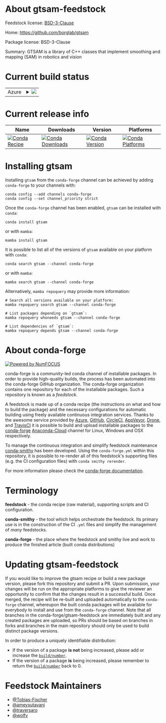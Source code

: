 About gtsam-feedstock
=====================

Feedstock license: [BSD-3-Clause](https://github.com/conda-forge/gtsam-feedstock/blob/main/LICENSE.txt)

Home: https://github.com/borglab/gtsam

Package license: BSD-3-Clause

Summary: GTSAM is a library of C++ classes that implement smoothing and mapping (SAM) in robotics and vision

Current build status
====================


<table>
    
  <tr>
    <td>Azure</td>
    <td>
      <details>
        <summary>
          <a href="https://dev.azure.com/conda-forge/feedstock-builds/_build/latest?definitionId=15368&branchName=main">
            <img src="https://dev.azure.com/conda-forge/feedstock-builds/_apis/build/status/gtsam-feedstock?branchName=main">
          </a>
        </summary>
        <table>
          <thead><tr><th>Variant</th><th>Status</th></tr></thead>
          <tbody><tr>
              <td>linux_64_numpy1.22python3.10.____cpython</td>
              <td>
                <a href="https://dev.azure.com/conda-forge/feedstock-builds/_build/latest?definitionId=15368&branchName=main">
                  <img src="https://dev.azure.com/conda-forge/feedstock-builds/_apis/build/status/gtsam-feedstock?branchName=main&jobName=linux&configuration=linux%20linux_64_numpy1.22python3.10.____cpython" alt="variant">
                </a>
              </td>
            </tr><tr>
              <td>linux_64_numpy1.22python3.8.____cpython</td>
              <td>
                <a href="https://dev.azure.com/conda-forge/feedstock-builds/_build/latest?definitionId=15368&branchName=main">
                  <img src="https://dev.azure.com/conda-forge/feedstock-builds/_apis/build/status/gtsam-feedstock?branchName=main&jobName=linux&configuration=linux%20linux_64_numpy1.22python3.8.____cpython" alt="variant">
                </a>
              </td>
            </tr><tr>
              <td>linux_64_numpy1.22python3.9.____73_pypy</td>
              <td>
                <a href="https://dev.azure.com/conda-forge/feedstock-builds/_build/latest?definitionId=15368&branchName=main">
                  <img src="https://dev.azure.com/conda-forge/feedstock-builds/_apis/build/status/gtsam-feedstock?branchName=main&jobName=linux&configuration=linux%20linux_64_numpy1.22python3.9.____73_pypy" alt="variant">
                </a>
              </td>
            </tr><tr>
              <td>linux_64_numpy1.22python3.9.____cpython</td>
              <td>
                <a href="https://dev.azure.com/conda-forge/feedstock-builds/_build/latest?definitionId=15368&branchName=main">
                  <img src="https://dev.azure.com/conda-forge/feedstock-builds/_apis/build/status/gtsam-feedstock?branchName=main&jobName=linux&configuration=linux%20linux_64_numpy1.22python3.9.____cpython" alt="variant">
                </a>
              </td>
            </tr><tr>
              <td>linux_64_numpy1.23python3.11.____cpython</td>
              <td>
                <a href="https://dev.azure.com/conda-forge/feedstock-builds/_build/latest?definitionId=15368&branchName=main">
                  <img src="https://dev.azure.com/conda-forge/feedstock-builds/_apis/build/status/gtsam-feedstock?branchName=main&jobName=linux&configuration=linux%20linux_64_numpy1.23python3.11.____cpython" alt="variant">
                </a>
              </td>
            </tr><tr>
              <td>linux_64_numpy1.26python3.12.____cpython</td>
              <td>
                <a href="https://dev.azure.com/conda-forge/feedstock-builds/_build/latest?definitionId=15368&branchName=main">
                  <img src="https://dev.azure.com/conda-forge/feedstock-builds/_apis/build/status/gtsam-feedstock?branchName=main&jobName=linux&configuration=linux%20linux_64_numpy1.26python3.12.____cpython" alt="variant">
                </a>
              </td>
            </tr><tr>
              <td>osx_64_numpy1.22python3.10.____cpython</td>
              <td>
                <a href="https://dev.azure.com/conda-forge/feedstock-builds/_build/latest?definitionId=15368&branchName=main">
                  <img src="https://dev.azure.com/conda-forge/feedstock-builds/_apis/build/status/gtsam-feedstock?branchName=main&jobName=osx&configuration=osx%20osx_64_numpy1.22python3.10.____cpython" alt="variant">
                </a>
              </td>
            </tr><tr>
              <td>osx_64_numpy1.22python3.8.____cpython</td>
              <td>
                <a href="https://dev.azure.com/conda-forge/feedstock-builds/_build/latest?definitionId=15368&branchName=main">
                  <img src="https://dev.azure.com/conda-forge/feedstock-builds/_apis/build/status/gtsam-feedstock?branchName=main&jobName=osx&configuration=osx%20osx_64_numpy1.22python3.8.____cpython" alt="variant">
                </a>
              </td>
            </tr><tr>
              <td>osx_64_numpy1.22python3.9.____73_pypy</td>
              <td>
                <a href="https://dev.azure.com/conda-forge/feedstock-builds/_build/latest?definitionId=15368&branchName=main">
                  <img src="https://dev.azure.com/conda-forge/feedstock-builds/_apis/build/status/gtsam-feedstock?branchName=main&jobName=osx&configuration=osx%20osx_64_numpy1.22python3.9.____73_pypy" alt="variant">
                </a>
              </td>
            </tr><tr>
              <td>osx_64_numpy1.22python3.9.____cpython</td>
              <td>
                <a href="https://dev.azure.com/conda-forge/feedstock-builds/_build/latest?definitionId=15368&branchName=main">
                  <img src="https://dev.azure.com/conda-forge/feedstock-builds/_apis/build/status/gtsam-feedstock?branchName=main&jobName=osx&configuration=osx%20osx_64_numpy1.22python3.9.____cpython" alt="variant">
                </a>
              </td>
            </tr><tr>
              <td>osx_64_numpy1.23python3.11.____cpython</td>
              <td>
                <a href="https://dev.azure.com/conda-forge/feedstock-builds/_build/latest?definitionId=15368&branchName=main">
                  <img src="https://dev.azure.com/conda-forge/feedstock-builds/_apis/build/status/gtsam-feedstock?branchName=main&jobName=osx&configuration=osx%20osx_64_numpy1.23python3.11.____cpython" alt="variant">
                </a>
              </td>
            </tr><tr>
              <td>osx_64_numpy1.26python3.12.____cpython</td>
              <td>
                <a href="https://dev.azure.com/conda-forge/feedstock-builds/_build/latest?definitionId=15368&branchName=main">
                  <img src="https://dev.azure.com/conda-forge/feedstock-builds/_apis/build/status/gtsam-feedstock?branchName=main&jobName=osx&configuration=osx%20osx_64_numpy1.26python3.12.____cpython" alt="variant">
                </a>
              </td>
            </tr><tr>
              <td>osx_arm64_numpy1.22python3.10.____cpython</td>
              <td>
                <a href="https://dev.azure.com/conda-forge/feedstock-builds/_build/latest?definitionId=15368&branchName=main">
                  <img src="https://dev.azure.com/conda-forge/feedstock-builds/_apis/build/status/gtsam-feedstock?branchName=main&jobName=osx&configuration=osx%20osx_arm64_numpy1.22python3.10.____cpython" alt="variant">
                </a>
              </td>
            </tr><tr>
              <td>osx_arm64_numpy1.22python3.8.____cpython</td>
              <td>
                <a href="https://dev.azure.com/conda-forge/feedstock-builds/_build/latest?definitionId=15368&branchName=main">
                  <img src="https://dev.azure.com/conda-forge/feedstock-builds/_apis/build/status/gtsam-feedstock?branchName=main&jobName=osx&configuration=osx%20osx_arm64_numpy1.22python3.8.____cpython" alt="variant">
                </a>
              </td>
            </tr><tr>
              <td>osx_arm64_numpy1.22python3.9.____cpython</td>
              <td>
                <a href="https://dev.azure.com/conda-forge/feedstock-builds/_build/latest?definitionId=15368&branchName=main">
                  <img src="https://dev.azure.com/conda-forge/feedstock-builds/_apis/build/status/gtsam-feedstock?branchName=main&jobName=osx&configuration=osx%20osx_arm64_numpy1.22python3.9.____cpython" alt="variant">
                </a>
              </td>
            </tr><tr>
              <td>osx_arm64_numpy1.23python3.11.____cpython</td>
              <td>
                <a href="https://dev.azure.com/conda-forge/feedstock-builds/_build/latest?definitionId=15368&branchName=main">
                  <img src="https://dev.azure.com/conda-forge/feedstock-builds/_apis/build/status/gtsam-feedstock?branchName=main&jobName=osx&configuration=osx%20osx_arm64_numpy1.23python3.11.____cpython" alt="variant">
                </a>
              </td>
            </tr><tr>
              <td>osx_arm64_numpy1.26python3.12.____cpython</td>
              <td>
                <a href="https://dev.azure.com/conda-forge/feedstock-builds/_build/latest?definitionId=15368&branchName=main">
                  <img src="https://dev.azure.com/conda-forge/feedstock-builds/_apis/build/status/gtsam-feedstock?branchName=main&jobName=osx&configuration=osx%20osx_arm64_numpy1.26python3.12.____cpython" alt="variant">
                </a>
              </td>
            </tr><tr>
              <td>win_64_numpy1.22python3.10.____cpython</td>
              <td>
                <a href="https://dev.azure.com/conda-forge/feedstock-builds/_build/latest?definitionId=15368&branchName=main">
                  <img src="https://dev.azure.com/conda-forge/feedstock-builds/_apis/build/status/gtsam-feedstock?branchName=main&jobName=win&configuration=win%20win_64_numpy1.22python3.10.____cpython" alt="variant">
                </a>
              </td>
            </tr><tr>
              <td>win_64_numpy1.22python3.8.____cpython</td>
              <td>
                <a href="https://dev.azure.com/conda-forge/feedstock-builds/_build/latest?definitionId=15368&branchName=main">
                  <img src="https://dev.azure.com/conda-forge/feedstock-builds/_apis/build/status/gtsam-feedstock?branchName=main&jobName=win&configuration=win%20win_64_numpy1.22python3.8.____cpython" alt="variant">
                </a>
              </td>
            </tr><tr>
              <td>win_64_numpy1.22python3.9.____73_pypy</td>
              <td>
                <a href="https://dev.azure.com/conda-forge/feedstock-builds/_build/latest?definitionId=15368&branchName=main">
                  <img src="https://dev.azure.com/conda-forge/feedstock-builds/_apis/build/status/gtsam-feedstock?branchName=main&jobName=win&configuration=win%20win_64_numpy1.22python3.9.____73_pypy" alt="variant">
                </a>
              </td>
            </tr><tr>
              <td>win_64_numpy1.22python3.9.____cpython</td>
              <td>
                <a href="https://dev.azure.com/conda-forge/feedstock-builds/_build/latest?definitionId=15368&branchName=main">
                  <img src="https://dev.azure.com/conda-forge/feedstock-builds/_apis/build/status/gtsam-feedstock?branchName=main&jobName=win&configuration=win%20win_64_numpy1.22python3.9.____cpython" alt="variant">
                </a>
              </td>
            </tr><tr>
              <td>win_64_numpy1.23python3.11.____cpython</td>
              <td>
                <a href="https://dev.azure.com/conda-forge/feedstock-builds/_build/latest?definitionId=15368&branchName=main">
                  <img src="https://dev.azure.com/conda-forge/feedstock-builds/_apis/build/status/gtsam-feedstock?branchName=main&jobName=win&configuration=win%20win_64_numpy1.23python3.11.____cpython" alt="variant">
                </a>
              </td>
            </tr><tr>
              <td>win_64_numpy1.26python3.12.____cpython</td>
              <td>
                <a href="https://dev.azure.com/conda-forge/feedstock-builds/_build/latest?definitionId=15368&branchName=main">
                  <img src="https://dev.azure.com/conda-forge/feedstock-builds/_apis/build/status/gtsam-feedstock?branchName=main&jobName=win&configuration=win%20win_64_numpy1.26python3.12.____cpython" alt="variant">
                </a>
              </td>
            </tr>
          </tbody>
        </table>
      </details>
    </td>
  </tr>
</table>

Current release info
====================

| Name | Downloads | Version | Platforms |
| --- | --- | --- | --- |
| [![Conda Recipe](https://img.shields.io/badge/recipe-gtsam-green.svg)](https://anaconda.org/conda-forge/gtsam) | [![Conda Downloads](https://img.shields.io/conda/dn/conda-forge/gtsam.svg)](https://anaconda.org/conda-forge/gtsam) | [![Conda Version](https://img.shields.io/conda/vn/conda-forge/gtsam.svg)](https://anaconda.org/conda-forge/gtsam) | [![Conda Platforms](https://img.shields.io/conda/pn/conda-forge/gtsam.svg)](https://anaconda.org/conda-forge/gtsam) |

Installing gtsam
================

Installing `gtsam` from the `conda-forge` channel can be achieved by adding `conda-forge` to your channels with:

```
conda config --add channels conda-forge
conda config --set channel_priority strict
```

Once the `conda-forge` channel has been enabled, `gtsam` can be installed with `conda`:

```
conda install gtsam
```

or with `mamba`:

```
mamba install gtsam
```

It is possible to list all of the versions of `gtsam` available on your platform with `conda`:

```
conda search gtsam --channel conda-forge
```

or with `mamba`:

```
mamba search gtsam --channel conda-forge
```

Alternatively, `mamba repoquery` may provide more information:

```
# Search all versions available on your platform:
mamba repoquery search gtsam --channel conda-forge

# List packages depending on `gtsam`:
mamba repoquery whoneeds gtsam --channel conda-forge

# List dependencies of `gtsam`:
mamba repoquery depends gtsam --channel conda-forge
```


About conda-forge
=================

[![Powered by
NumFOCUS](https://img.shields.io/badge/powered%20by-NumFOCUS-orange.svg?style=flat&colorA=E1523D&colorB=007D8A)](https://numfocus.org)

conda-forge is a community-led conda channel of installable packages.
In order to provide high-quality builds, the process has been automated into the
conda-forge GitHub organization. The conda-forge organization contains one repository
for each of the installable packages. Such a repository is known as a *feedstock*.

A feedstock is made up of a conda recipe (the instructions on what and how to build
the package) and the necessary configurations for automatic building using freely
available continuous integration services. Thanks to the awesome service provided by
[Azure](https://azure.microsoft.com/en-us/services/devops/), [GitHub](https://github.com/),
[CircleCI](https://circleci.com/), [AppVeyor](https://www.appveyor.com/),
[Drone](https://cloud.drone.io/welcome), and [TravisCI](https://travis-ci.com/)
it is possible to build and upload installable packages to the
[conda-forge](https://anaconda.org/conda-forge) [Anaconda-Cloud](https://anaconda.org/)
channel for Linux, Windows and OSX respectively.

To manage the continuous integration and simplify feedstock maintenance
[conda-smithy](https://github.com/conda-forge/conda-smithy) has been developed.
Using the ``conda-forge.yml`` within this repository, it is possible to re-render all of
this feedstock's supporting files (e.g. the CI configuration files) with ``conda smithy rerender``.

For more information please check the [conda-forge documentation](https://conda-forge.org/docs/).

Terminology
===========

**feedstock** - the conda recipe (raw material), supporting scripts and CI configuration.

**conda-smithy** - the tool which helps orchestrate the feedstock.
                   Its primary use is in the construction of the CI ``.yml`` files
                   and simplify the management of *many* feedstocks.

**conda-forge** - the place where the feedstock and smithy live and work to
                  produce the finished article (built conda distributions)


Updating gtsam-feedstock
========================

If you would like to improve the gtsam recipe or build a new
package version, please fork this repository and submit a PR. Upon submission,
your changes will be run on the appropriate platforms to give the reviewer an
opportunity to confirm that the changes result in a successful build. Once
merged, the recipe will be re-built and uploaded automatically to the
`conda-forge` channel, whereupon the built conda packages will be available for
everybody to install and use from the `conda-forge` channel.
Note that all branches in the conda-forge/gtsam-feedstock are
immediately built and any created packages are uploaded, so PRs should be based
on branches in forks and branches in the main repository should only be used to
build distinct package versions.

In order to produce a uniquely identifiable distribution:
 * If the version of a package **is not** being increased, please add or increase
   the [``build/number``](https://docs.conda.io/projects/conda-build/en/latest/resources/define-metadata.html#build-number-and-string).
 * If the version of a package **is** being increased, please remember to return
   the [``build/number``](https://docs.conda.io/projects/conda-build/en/latest/resources/define-metadata.html#build-number-and-string)
   back to 0.

Feedstock Maintainers
=====================

* [@Tobias-Fischer](https://github.com/Tobias-Fischer/)
* [@ameysutavani](https://github.com/ameysutavani/)
* [@traversaro](https://github.com/traversaro/)
* [@wolfv](https://github.com/wolfv/)

